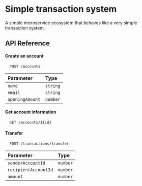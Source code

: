 # Simple transaction system

A simple microservice ecosystem that behaves like a very simple transaction system.

## API Reference

#### Create an account

```http
  POST /accounts
```

| Parameter | Type     | 
| :-------- | :------- |
| `name` | `string` | 
| `email` | `string` |
| `openingAmount` | `number` | 

#### Get account information

```http
  GET /accounts/${id}
```

#### Transfer
```http
  POST /transactions/transfer
```
| Parameter | Type     | 
| :-------- | :------- |
| `senderAccountId` | `number` | 
| `recipientAccountId` | `number` |
| `amount` | `number` | 
